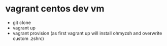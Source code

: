 vagrant centos dev vm
=====================
 - git clone
 - vagrant up
 - vagrant provision (as first vagrant up will install ohmyzsh and overwrite custom .zshrc)